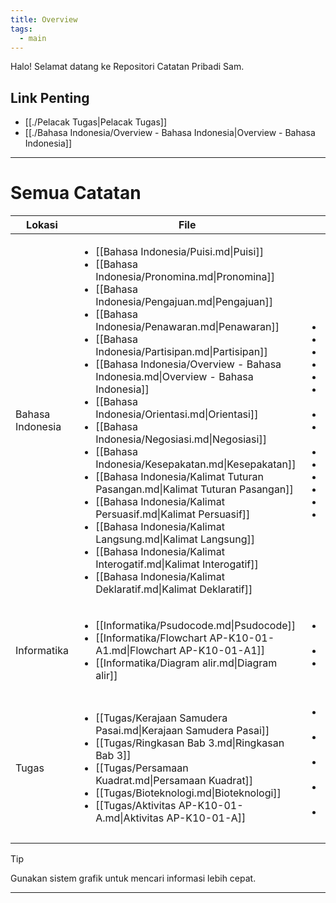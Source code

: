 ```yaml
---
title: Overview
tags:
  - main
---
```

Halo! Selamat datang ke Repositori Catatan Pribadi Sam.
## Link Penting
- [[./Pelacak Tugas|Pelacak Tugas]]
- [[./Bahasa Indonesia/Overview - Bahasa Indonesia|Overview - Bahasa Indonesia]]
---
# Semua Catatan
| Lokasi           | File                                                                                                                                                                                                                                                                                                                                                                                                                                                                                                                                                                                                                                                                                                                                                                                                                                                                                                                              | Tags                                                                                                                                                                                                                                                                                                     |
| ---------------- | --------------------------------------------------------------------------------------------------------------------------------------------------------------------------------------------------------------------------------------------------------------------------------------------------------------------------------------------------------------------------------------------------------------------------------------------------------------------------------------------------------------------------------------------------------------------------------------------------------------------------------------------------------------------------------------------------------------------------------------------------------------------------------------------------------------------------------------------------------------------------------------------------------------------------------- | -------------------------------------------------------------------------------------------------------------------------------------------------------------------------------------------------------------------------------------------------------------------------------------------------------- |
| Bahasa Indonesia | <ul><li>[[Bahasa Indonesia/Puisi.md\|Puisi]]</li><li>[[Bahasa Indonesia/Pronomina.md\|Pronomina]]</li><li>[[Bahasa Indonesia/Pengajuan.md\|Pengajuan]]</li><li>[[Bahasa Indonesia/Penawaran.md\|Penawaran]]</li><li>[[Bahasa Indonesia/Partisipan.md\|Partisipan]]</li><li>[[Bahasa Indonesia/Overview - Bahasa Indonesia.md\|Overview - Bahasa Indonesia]]</li><li>[[Bahasa Indonesia/Orientasi.md\|Orientasi]]</li><li>[[Bahasa Indonesia/Negosiasi.md\|Negosiasi]]</li><li>[[Bahasa Indonesia/Kesepakatan.md\|Kesepakatan]]</li><li>[[Bahasa Indonesia/Kalimat Tuturan Pasangan.md\|Kalimat Tuturan Pasangan]]</li><li>[[Bahasa Indonesia/Kalimat Persuasif.md\|Kalimat Persuasif]]</li><li>[[Bahasa Indonesia/Kalimat Langsung.md\|Kalimat Langsung]]</li><li>[[Bahasa Indonesia/Kalimat Interogatif.md\|Kalimat Interogatif]]</li><li>[[Bahasa Indonesia/Kalimat Deklaratif.md\|Kalimat Deklaratif]]</li></ul> | <ul><li><ul></ul></li><li><ul></ul></li><li><ul></ul></li><li><ul></ul></li><li><ul></ul></li><li><ul><li>#Overview</li></ul></li><li><ul></ul></li><li><ul><li>#Catatan</li></ul></li><li><ul></ul></li><li><ul></ul></li><li><ul></ul></li><li><ul></ul></li><li><ul></ul></li><li><ul></ul></li></ul> |
| Informatika      | <ul><li>[[Informatika/Psudocode.md\|Psudocode]]</li><li>[[Informatika/Flowchart AP-K10-01-A1.md\|Flowchart AP-K10-01-A1]]</li><li>[[Informatika/Diagram alir.md\|Diagram alir]]</li></ul>                                                                                                                                                                                                                                                                                                                                                                                                                                                                                                                                                                                                                                                                                                                                      | <ul><li><ul><li>#Catatan</li></ul></li><li><ul></ul></li><li><ul><li>#Catatan</li></ul></li></ul>                                                                                                                                                                                                        |
| Tugas            | <ul><li>[[Tugas/Kerajaan Samudera Pasai.md\|Kerajaan Samudera Pasai]]</li><li>[[Tugas/Ringkasan Bab 3.md\|Ringkasan Bab 3]]</li><li>[[Tugas/Persamaan Kuadrat.md\|Persamaan Kuadrat]]</li><li>[[Tugas/Bioteknologi.md\|Bioteknologi]]</li><li>[[Tugas/Aktivitas AP-K10-01-A.md\|Aktivitas AP-K10-01-A]]</li></ul>                                                                                                                                                                                                                                                                                                                                                                                                                                                                                                                                                                                                            | <ul><li><ul><li>#Tugas</li></ul></li><li><ul><li>#Tugas</li></ul></li><li><ul><li>#Tugas</li></ul></li><li><ul><li>#Tugas</li></ul></li><li><ul><li>#Tugas</li></ul></li></ul>                                                                                                                           |


> [!tip]
> Gunakan sistem grafik untuk mencari informasi lebih cepat.

---